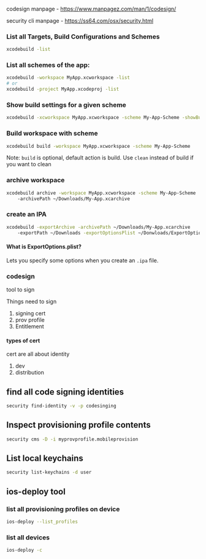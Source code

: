 

codesign manpage - https://www.manpagez.com/man/1/codesign/

security cli manpage - https://ss64.com/osx/security.html


### List all Targets, Build Configurations and Schemes

```sh
xcodebuild -list
```

### List all schemes of the app:

```sh
xcodebuild -workspace MyApp.xcworkspace -list
# or
xcodebuild -project MyApp.xcodeproj -list
```

### Show build settings for a given scheme

```sh
xcodebuild -xcworkspace MyApp.xcworkspace -scheme My-App-Scheme -showBuildSettings
```

### Build workspace with scheme

```sh
xcodebuild build -workspace MyApp.xcworkspace -scheme My-App-Scheme
```
Note: `build` is optional, default action is build.
Use `clean` instead of build if you want to clean

### archive workspace

```sh
xcodebuild archive -workspace MyApp.xcworkspace -scheme My-App-Scheme 
    -archivePath ~/Downloads/My-App.xcarchive 
```

### create an IPA
```sh
xcodebuild -exportArchive -archivePath ~/Downloads/My-App.xcarchive
    -exportPath ~/Downloads -exportOptionsPlist ~/Donwloads/ExportOptions.plist
```

#### What is ExportOptions.plist? 

Lets you specify some options when you create an `.ipa` file.

### codesign

tool to sign

Things need to sign
1. signing cert
2. prov profile
3. Entitlement

#### types of cert

cert are all about identity

1. dev
2. distribution

## find all code signing identities

```sh
security find-identity -v -p codesinging
```

## Inspect provisioning profile contents

```sh
security cms -D -i myprovprofile.mobileprovision
```

## List local keychains

```sh
security list-keychains -d user
```

## ios-deploy tool 

### list all provisioning profiles on device

```sh
ios-deploy --list_profiles
```

### list all devices

```sh
ios-deploy -c
```

